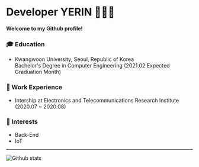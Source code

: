 # Developer YERIN 👩🏻‍💻

**Welcome to my Github profile!**  


### :mortar_board: Education 
- Kwangwoon University, Seoul, Republic of Korea   
  Bachelor's Degree in Computer Engineering (2021.02 Expected Graduation Month)
    
     
     
    
### :office: Work Experience
- Intership at Electronics and Telecommunications Research Institute (2020.07 ~ 2020.08)
    
    
    
    
### :star2: Interests
- Back-End
- IoT

------
![Github stats](https://github-readme-stats.vercel.app/api?username=rinrin529&show_icons=true&hide_border=true) 

